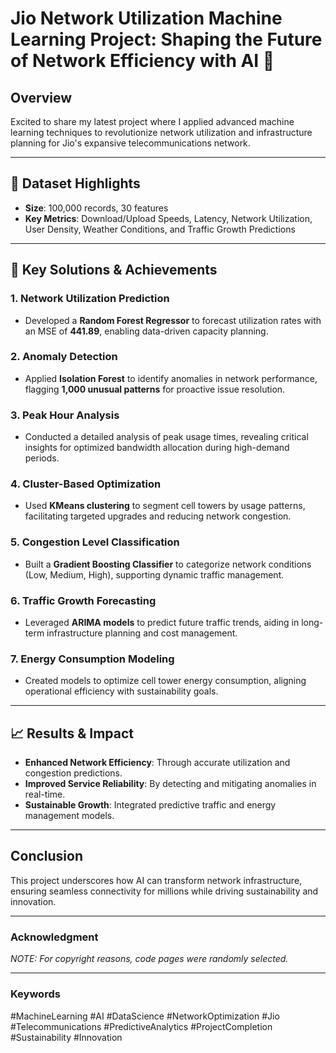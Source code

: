 # Jio Network Utilization Machine Learning Project: Shaping the Future of Network Efficiency with AI 📶

## Overview
Excited to share my latest project where I applied advanced machine learning techniques to revolutionize network utilization and infrastructure planning for Jio's expansive telecommunications network.

---

## 🔹 Dataset Highlights

- **Size**: 100,000 records, 30 features
- **Key Metrics**: Download/Upload Speeds, Latency, Network Utilization, User Density, Weather Conditions, and Traffic Growth Predictions

---

## 🚀 Key Solutions & Achievements

### 1. Network Utilization Prediction
- Developed a **Random Forest Regressor** to forecast utilization rates with an MSE of **441.89**, enabling data-driven capacity planning.

### 2. Anomaly Detection
- Applied **Isolation Forest** to identify anomalies in network performance, flagging **1,000 unusual patterns** for proactive issue resolution.

### 3. Peak Hour Analysis
- Conducted a detailed analysis of peak usage times, revealing critical insights for optimized bandwidth allocation during high-demand periods.

### 4. Cluster-Based Optimization
- Used **KMeans clustering** to segment cell towers by usage patterns, facilitating targeted upgrades and reducing network congestion.

### 5. Congestion Level Classification
- Built a **Gradient Boosting Classifier** to categorize network conditions (Low, Medium, High), supporting dynamic traffic management.

### 6. Traffic Growth Forecasting
- Leveraged **ARIMA models** to predict future traffic trends, aiding in long-term infrastructure planning and cost management.

### 7. Energy Consumption Modeling
- Created models to optimize cell tower energy consumption, aligning operational efficiency with sustainability goals.

---

## 📈 Results & Impact

- **Enhanced Network Efficiency**: Through accurate utilization and congestion predictions.
- **Improved Service Reliability**: By detecting and mitigating anomalies in real-time.
- **Sustainable Growth**: Integrated predictive traffic and energy management models.

---

## Conclusion
This project underscores how AI can transform network infrastructure, ensuring seamless connectivity for millions while driving sustainability and innovation.

---

### Acknowledgment
*NOTE: For copyright reasons, code pages were randomly selected.*

---

### Keywords
#MachineLearning #AI #DataScience #NetworkOptimization #Jio #Telecommunications #PredictiveAnalytics #ProjectCompletion #Sustainability #Innovation
